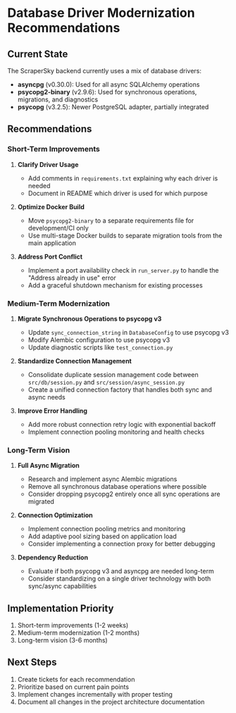 # Database Driver Modernization Recommendations

## Current State

The ScraperSky backend currently uses a mix of database drivers:

- **asyncpg** (v0.30.0): Used for all async SQLAlchemy operations
- **psycopg2-binary** (v2.9.6): Used for synchronous operations, migrations, and diagnostics
- **psycopg** (v3.2.5): Newer PostgreSQL adapter, partially integrated

## Recommendations

### Short-Term Improvements

1. **Clarify Driver Usage**

   - Add comments in `requirements.txt` explaining why each driver is needed
   - Document in README which driver is used for which purpose

2. **Optimize Docker Build**

   - Move `psycopg2-binary` to a separate requirements file for development/CI only
   - Use multi-stage Docker builds to separate migration tools from the main application

3. **Address Port Conflict**
   - Implement a port availability check in `run_server.py` to handle the "Address already in use" error
   - Add a graceful shutdown mechanism for existing processes

### Medium-Term Modernization

1. **Migrate Synchronous Operations to psycopg v3**

   - Update `sync_connection_string` in `DatabaseConfig` to use psycopg v3
   - Modify Alembic configuration to use psycopg v3
   - Update diagnostic scripts like `test_connection.py`

2. **Standardize Connection Management**

   - Consolidate duplicate session management code between `src/db/session.py` and `src/session/async_session.py`
   - Create a unified connection factory that handles both sync and async needs

3. **Improve Error Handling**
   - Add more robust connection retry logic with exponential backoff
   - Implement connection pooling monitoring and health checks

### Long-Term Vision

1. **Full Async Migration**

   - Research and implement async Alembic migrations
   - Remove all synchronous database operations where possible
   - Consider dropping psycopg2 entirely once all sync operations are migrated

2. **Connection Optimization**

   - Implement connection pooling metrics and monitoring
   - Add adaptive pool sizing based on application load
   - Consider implementing a connection proxy for better debugging

3. **Dependency Reduction**
   - Evaluate if both psycopg v3 and asyncpg are needed long-term
   - Consider standardizing on a single driver technology with both sync/async capabilities

## Implementation Priority

1. Short-term improvements (1-2 weeks)
2. Medium-term modernization (1-2 months)
3. Long-term vision (3-6 months)

## Next Steps

1. Create tickets for each recommendation
2. Prioritize based on current pain points
3. Implement changes incrementally with proper testing
4. Document all changes in the project architecture documentation
